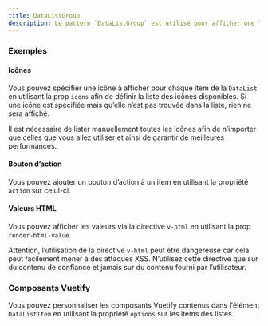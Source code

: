 ```yaml
---
title: DataListGroup
description: Le pattern `DataListGroup` est utilisé pour afficher une liste de `DataList`.
---
```


<doc-tabs>

<doc-tab-item label="Utilisation">

<doc-usage name="data-list-group"></doc-usage>

### Exemples

#### Icônes

Vous pouvez spécifier une icône à afficher pour chaque item de la `DataList` en utilisant la prop `icons` afin de définir la liste des icônes disponibles.
Si une icône est spécifiée mais qu’elle n’est pas trouvée dans la liste, rien ne sera affiché.

<doc-alert type="info">
Il est nécessaire de lister manuellement toutes les icônes afin de n’importer que celles que vous allez utiliser et ainsi de garantir de meilleures performances.
</doc-alert>

<doc-example file="data-list-group/icons"></doc-example>

#### Bouton d’action

Vous pouvez ajouter un bouton d’action à un item en utilisant la propriété `action` sur celui-ci.

<doc-example file="data-list-group/action"></doc-example>

#### Valeurs HTML

Vous pouvez afficher les valeurs via la directive `v-html` en utilisant la prop `render-html-value`.

<doc-alert type="warning">

Attention, l’utilisation de la directive `v-html` peut être dangereuse car cela peut facilement mener à des attaques XSS. N’utilisez cette directive que sur du contenu de confiance et jamais sur du contenu fourni par l’utilisateur.

</doc-alert>

<doc-example file="data-list-group/html-value"></doc-example>

</doc-tab-item>

<doc-tab-item label="API">
<doc-api name="data-list-group"></doc-api>
</doc-tab-item>

<doc-tab-item label="Personnalisation">

### Composants Vuetify

Vous pouvez personnaliser les composants Vuetify contenus dans l'élément `DataListItem` en utilisant la propriété `options` sur les items des listes.

<doc-example file="data-list-group/options"></doc-example>

</doc-tab-item>

</doc-tabs>

<doc-sticky-button icon title="Vue d'ensemble" target="../../demarrer/vue-ensemble"></doc-sticky-button>
